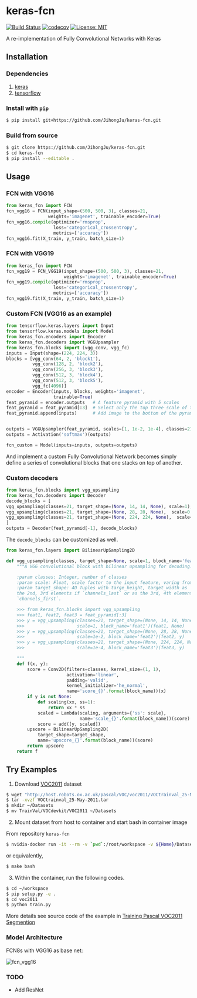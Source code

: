 # keras-fcn

[![Build Status](https://travis-ci.org/JihongJu/keras-fcn.svg?branch=master)](https://travis-ci.org/JihongJu/keras-fcn) [![codecov](https://codecov.io/gh/jihongju/keras-fcn/branch/master/graph/badge.svg)](https://codecov.io/gh/jihongju/keras-fcn)
[![License: MIT](https://img.shields.io/badge/License-MIT-yellow.svg)](https://opensource.org/licenses/MIT)

A re-implementation of Fully Convolutional Networks with Keras

## Installation

### Dependencies


1. [keras](https://keras.io/#installation)
2. [tensorflow](https://www.tensorflow.org/install/)


### Install with `pip`

```bash
$ pip install git+https://github.com/JihongJu/keras-fcn.git
```


### Build from source

```bash
$ git clone https://github.com/JihongJu/keras-fcn.git
$ cd keras-fcn
$ pip install --editable .
```

## Usage

### FCN with VGG16

```python
from keras_fcn import FCN
fcn_vgg16 = FCN(input_shape=(500, 500, 3), classes=21,  
                weights='imagenet', trainable_encoder=True)
fcn_vgg16.compile(optimizer='rmsprop',
                  loss='categorical_crossentropy',
                  metrics=['accuracy'])
fcn_vgg16.fit(X_train, y_train, batch_size=1)
```

### FCN with VGG19

```python
from keras_fcn import FCN
fcn_vgg19 = FCN_VGG19(input_shape=(500, 500, 3), classes=21,  
                      weights='imagenet', trainable_encoder=True)
fcn_vgg19.compile(optimizer='rmsprop',
                  loss='categorical_crossentropy',
                  metrics=['accuracy'])
fcn_vgg19.fit(X_train, y_train, batch_size=1)
```

### Custom FCN (VGG16 as an example)

```python
from tensorflow.keras.layers import Input
from tensorflow.keras.models import Model
from keras_fcn.encoders import Encoder
from keras_fcn.decoders import VGGUpsampler
from keras_fcn.blocks import (vgg_conv, vgg_fc)
inputs = Input(shape=(224, 224, 3))
blocks = [vgg_conv(64, 2, 'block1'),
          vgg_conv(128, 2, 'block2'),
          vgg_conv(256, 3, 'block3'),
          vgg_conv(512, 3, 'block4'),
          vgg_conv(512, 3, 'block5'),
          vgg_fc(4096)]
encoder = Encoder(inputs, blocks, weights='imagenet',
                  trainable=True)
feat_pyramid = encoder.outputs   # A feature pyramid with 5 scales
feat_pyramid = feat_pyramid[:3]  # Select only the top three scale of the pyramid
feat_pyramid.append(inputs)      # Add image to the bottom of the pyramid


outputs = VGGUpsampler(feat_pyramid, scales=[1, 1e-2, 1e-4], classes=21)
outputs = Activation('softmax')(outputs)

fcn_custom = Model(inputs=inputs, outputs=outputs)
```

And implement a custom Fully Convolutional Network becomes simply define a series of convolutional blocks that one stacks on top of another.

### Custom decoders

```python
from keras_fcn.blocks import vgg_upsampling
from keras_fcn.decoders import Decoder
decode_blocks = [
vgg_upsampling(classes=21, target_shape=(None, 14, 14, None), scale=1),            
vgg_upsampling(classes=21, target_shape=(None, 28, 28, None),  scale=0.01),
vgg_upsampling(classes=21, target_shape=(None, 224, 224, None),  scale=0.0001)
]
outputs = Decoder(feat_pyramid[-1], decode_blocks)

```

The `decode_blocks` can be customized as well.

```python
from keras_fcn.layers import BilinearUpSampling2D

def vgg_upsampling(classes, target_shape=None, scale=1, block_name='featx'):
    """A VGG convolutional block with bilinear upsampling for decoding.

    :param classes: Integer, number of classes
    :param scale: Float, scale factor to the input feature, varing from 0 to 1
    :param target_shape: 4D Tuples with targe_height, target_width as
    the 2nd, 3rd elements if `channels_last` or as the 3rd, 4th elements if
    `channels_first`.

    >>> from keras_fcn.blocks import vgg_upsampling
    >>> feat1, feat2, feat3 = feat_pyramid[:3]
    >>> y = vgg_upsampling(classes=21, target_shape=(None, 14, 14, None),
    >>>                    scale=1, block_name='feat1')(feat1, None)
    >>> y = vgg_upsampling(classes=21, target_shape=(None, 28, 28, None),
    >>>                    scale=1e-2, block_name='feat2')(feat2, y)
    >>> y = vgg_upsampling(classes=21, target_shape=(None, 224, 224, None),
    >>>                    scale=1e-4, block_name='feat3')(feat3, y)

    """
    def f(x, y):
        score = Conv2D(filters=classes, kernel_size=(1, 1),
                       activation='linear',
                       padding='valid',
                       kernel_initializer='he_normal',
                       name='score_{}'.format(block_name))(x)
        if y is not None:
            def scaling(xx, ss=1):
                return xx * ss
            scaled = Lambda(scaling, arguments={'ss': scale},
                            name='scale_{}'.format(block_name))(score)
            score = add([y, scaled])
        upscore = BilinearUpSampling2D(
            target_shape=target_shape,
            name='upscore_{}'.format(block_name))(score)
        return upscore
    return f


```

## Try Examples

1. Download [VOC2011](http://host.robots.ox.ac.uk/pascal/VOC/voc2011/) dataset

```bash
$ wget "http://host.robots.ox.ac.uk/pascal/VOC/voc2011/VOCtrainval_25-May-2011.tar"
$ tar -xvzf VOCtrainval_25-May-2011.tar
$ mkdir ~/Datasets
$ mv TrainVal/VOCdevkit/VOC2011 ~/Datasets
```

2. Mount dataset from host to container and start bash in container image

From repository `keras-fcn`

```bash
$ nvidia-docker run -it --rm -v `pwd`:/root/workspace -v ${Home}/Datasets/:/root/workspace/data jihong/keras-gpu bash
```

or equivalently,
```bash
$ make bash
```

3. Within the container, run the following codes.

```bash
$ cd ~/workspace
$ pip setup.py -e .
$ cd voc2011
$ python train.py
```

More details see source code of the example in [Training Pascal VOC2011 Segmention](https://github.com/JihongJu/keras-fcn/blob/master/voc2011/train.py)


### Model Architecture

FCN8s with VGG16 as base net:

![fcn_vgg16](fcn_vgg16.png)


### TODO

 - Add ResNet
